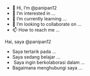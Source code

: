 - 👋 Hi, I’m @panipan12
- 👀 I’m interested in ...
- 🌱 I’m currently learning ...
- 💞️ I’m looking to collaborate on ...
- 📫 How to reach me ...

<!---
panipan12/panipan12 is a ✨ special ✨ repository because its `README.md` (this file) appears on your GitHub profile.
You can click the Preview link to take a look at your changes.
---> Hai, saya @panipan12
- Saya tertarik pada ...
- Saya sedang belajar ...
- ️ Saya ingin berkolaborasi dalam ...
- Bagaimana menghubungi saya ...

<!---
panipan12/panipan12 adalah repositori khusus
